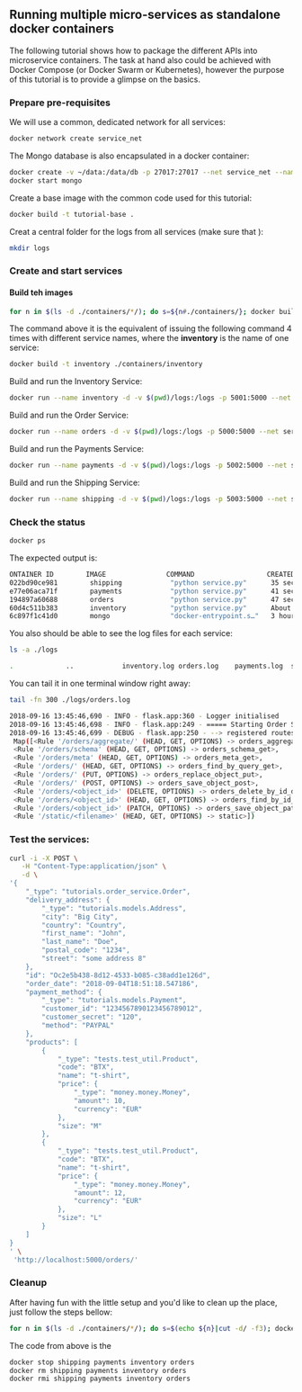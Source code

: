 ## Running multiple micro-services as standalone docker containers

The following tutorial shows how to package the different APIs into microservice containers.
The task at hand also could be achieved with Docker Compose (or Docker Swarm or Kubernetes), 
however the purpose of this tutorial is to provide a glimpse on the basics.

### Prepare pre-requisites

We will use a common, dedicated network for all services:
```bash
docker network create service_net
```

The Mongo database is also encapsulated in a docker container: 
```bash
docker create -v ~/data:/data/db -p 27017:27017 --net service_net --name mongo mongo
docker start mongo
```
Create a base image with the common code used for this tutorial:
```bash
docker build -t tutorial-base .
```
Creat a central folder for the logs from all services (make sure that ):
```bash
mkdir logs
```

### Create and start services

#### Build teh images
```bash
for n in $(ls -d ./containers/*/); do s=${n#./containers/}; docker build -t ${s%/} ${n}; done
```
The command above it is the equivalent of issuing the following command 4 times with different service names, where 
the **inventory** is the name of one service:
```bash
docker build -t inventory ./containers/inventory
```

Build and run the Inventory Service:
```bash
docker run --name inventory -d -v $(pwd)/logs:/logs -p 5001:5000 --net service_net inventory

```

Build and run the Order Service:
```bash
docker run --name orders -d -v $(pwd)/logs:/logs -p 5000:5000 --net service_net orders
```

Build and run the Payments Service:
```bash
docker run --name payments -d -v $(pwd)/logs:/logs -p 5002:5000 --net service_net payments
```

Build and run the Shipping Service:
```bash
docker run --name shipping -d -v $(pwd)/logs:/logs -p 5003:5000 --net service_net shipping
```

### Check the status

```bash
docker ps
```
The expected output is:
```bash
ONTAINER ID        IMAGE               COMMAND                  CREATED              STATUS              PORTS                              NAMES
022bd90ce981        shipping            "python service.py"      35 seconds ago       Up 35 seconds       5003/tcp, 0.0.0.0:5003->5000/tcp   shipping
e77e06aca71f        payments            "python service.py"      41 seconds ago       Up 40 seconds       5002/tcp, 0.0.0.0:5002->5000/tcp   payments
194897a60688        orders              "python service.py"      47 seconds ago       Up 46 seconds       0.0.0.0:5000->5000/tcp             orders
60d4c511b383        inventory           "python service.py"      About a minute ago   Up About a minute   5001/tcp, 0.0.0.0:5001->5000/tcp   inventory
6c897f1c41d0        mongo               "docker-entrypoint.s…"   3 hours ago          Up 3 hours          0.0.0.0:27017->27017/tcp           mongo
```

You also should be able to see the log files for each service:
```bash
ls -a ./logs

.             ..            inventory.log orders.log    payments.log  shipping.log
```

You can tail it in one terminal window right away:
```bash
tail -fn 300 ./logs/orders.log

2018-09-16 13:45:46,690 - INFO - flask.app:360 - Logger initialised
2018-09-16 13:45:46,698 - INFO - flask.app:249 - ===== Starting Order Service =====
2018-09-16 13:45:46,699 - DEBUG - flask.app:250 - --> registered routes:
 Map([<Rule '/orders/aggregate/' (HEAD, GET, OPTIONS) -> orders_aggregate_get>,
 <Rule '/orders/schema' (HEAD, GET, OPTIONS) -> orders_schema_get>,
 <Rule '/orders/meta' (HEAD, GET, OPTIONS) -> orders_meta_get>,
 <Rule '/orders/' (HEAD, GET, OPTIONS) -> orders_find_by_query_get>,
 <Rule '/orders/' (PUT, OPTIONS) -> orders_replace_object_put>,
 <Rule '/orders/' (POST, OPTIONS) -> orders_save_object_post>,
 <Rule '/orders/<object_id>' (DELETE, OPTIONS) -> orders_delete_by_id_delete>,
 <Rule '/orders/<object_id>' (HEAD, GET, OPTIONS) -> orders_find_by_id_get>,
 <Rule '/orders/<object_id>' (PATCH, OPTIONS) -> orders_save_object_patch>,
 <Rule '/static/<filename>' (HEAD, GET, OPTIONS) -> static>])
```

### Test the services:
```bash
curl -i -X POST \
   -H "Content-Type:application/json" \
   -d \
'{
    "_type": "tutorials.order_service.Order",
    "delivery_address": {
        "_type": "tutorials.models.Address",
        "city": "Big City",
        "country": "Country",
        "first_name": "John",
        "last_name": "Doe",
        "postal_code": "1234",
        "street": "some address 8"
    },
    "id": "Oc2e5b438-8d12-4533-b085-c38add1e126d",
    "order_date": "2018-09-04T18:51:18.547186",
    "payment_method": {
        "_type": "tutorials.models.Payment",
        "customer_id": "1234567890123456789012",
        "customer_secret": "120",
        "method": "PAYPAL"
    },
    "products": [
        {
            "_type": "tests.test_util.Product",
            "code": "BTX",
            "name": "t-shirt",
            "price": {
                "_type": "money.money.Money",
                "amount": 10,
                "currency": "EUR"
            },
            "size": "M"
        },
        {
            "_type": "tests.test_util.Product",
            "code": "BTX",
            "name": "t-shirt",
            "price": {
                "_type": "money.money.Money",
                "amount": 12,
                "currency": "EUR"
            },
            "size": "L"
        }
    ]
}
' \
 'http://localhost:5000/orders/'
```

### Cleanup

After having fun with the little setup and you'd like to clean up the place, just follow the steps bellow:
```bash
for n in $(ls -d ./containers/*/); do s=$(echo ${n}|cut -d/ -f3); docker stop ${s}; docker rm ${s}; docker rmi ${s}; done
```
The code from above is the 
```bash
docker stop shipping payments inventory orders
docker rm shipping payments inventory orders
docker rmi shipping payments inventory orders
```